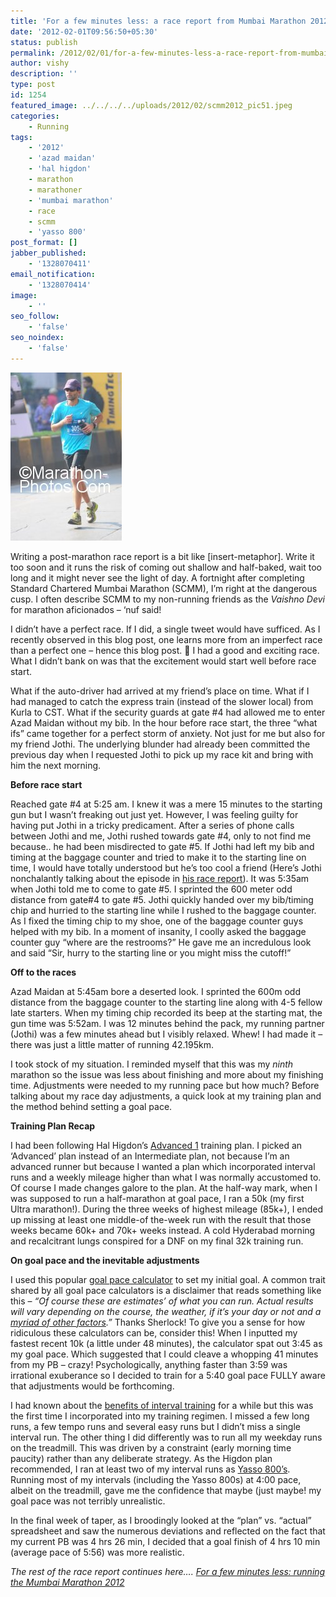 ```yaml
---
title: 'For a few minutes less: a race report from Mumbai Marathon 2012'
date: '2012-02-01T09:56:50+05:30'
status: publish
permalink: /2012/02/01/for-a-few-minutes-less-a-race-report-from-mumbai-marathon-2012
author: vishy
description: ''
type: post
id: 1254
featured_image: ../../../../uploads/2012/02/scmm2012_pic51.jpeg
categories: 
    - Running
tags:
    - '2012'
    - 'azad maidan'
    - 'hal higdon'
    - marathon
    - marathoner
    - 'mumbai marathon'
    - race
    - scmm
    - 'yasso 800'
post_format: []
jabber_published:
    - '1328070411'
email_notification:
    - '1328070414'
image:
    - ''
seo_follow:
    - 'false'
seo_noindex:
    - 'false'
---
```

![](../../../../uploads/2012/02/scmm2012_pic51.jpeg)

Writing a post-marathon race report is a bit like \[insert-metaphor\]. Write it too soon and it runs the risk of coming out shallow and half-baked, wait too long and it might never see the light of day. A fortnight after completing Standard Chartered Mumbai Marathon (SCMM), I’m right at the dangerous cusp. I often describe SCMM to my non-running friends as the *Vaishno Devi* for marathon aficionados – ‘nuf said!

I didn’t have a perfect race. If I did, a single tweet would have sufficed. As I recently observed in this blog post, one learns more from an imperfect race than a perfect one – hence this blog post. 🙂 I had a good and exciting race. What I didn’t bank on was that the excitement would start well before race start.

What if the auto-driver had arrived at my friend’s place on time. What if I had managed to catch the express train (instead of the slower local) from Kurla to CST. What if the security guards at gate #4 had allowed me to enter Azad Maidan without my bib. In the hour before race start, the three “what ifs” came together for a perfect storm of anxiety. Not just for me but also for my friend Jothi. The underlying blunder had already been committed the previous day when I requested Jothi to pick up my race kit and bring with him the next morning.

**Before race start**

Reached gate #4 at 5:25 am. I knew it was a mere 15 minutes to the starting gun but I wasn’t freaking out just yet. However, I was feeling guilty for having put Jothi in a tricky predicament. After a series of phone calls between Jothi and me, Jothi rushed towards gate #4, only to not find me because.. he had been misdirected to gate #5. If Jothi had left my bib and timing at the baggage counter and tried to make it to the starting line on time, I would have totally understood but he’s too cool a friend (Here’s Jothi nonchalantly talking about the episode in [his race report](http://jothi-reflections.blogspot.com/2012/01/scmm-2012.html)). It was 5:35am when Jothi told me to come to gate #5. I sprinted the 600 meter odd distance from gate#4 to gate #5. Jothi quickly handed over my bib/timing chip and hurried to the starting line while I rushed to the baggage counter. As I fixed the timing chip to my shoe, one of the baggage counter guys helped with my bib. In a moment of insanity, I coolly asked the baggage counter guy “where are the restrooms?” He gave me an incredulous look and said “Sir, hurry to the starting line or you might miss the cutoff!”

**Off to the races**

Azad Maidan at 5:45am bore a deserted look. I sprinted the 600m odd distance from the baggage counter to the starting line along with 4-5 fellow late starters. When my timing chip recorded its beep at the starting mat, the gun time was 5:52am. I was 12 minutes behind the pack, my running partner (Jothi) was a few minutes ahead but I visibly relaxed. Whew! I had made it – there was just a little matter of running 42.195km.

I took stock of my situation. I reminded myself that this was my *ninth* marathon so the issue was less about finishing and more about my finishing time. Adjustments were needed to my running pace but how much? Before talking about my race day adjustments, a quick look at my training plan and the method behind setting a goal pace.

**Training Plan Recap**

I had been following Hal Higdon’s [Advanced 1](http://halhigdon.com/training/51141/Marathon-Advanced-1-Training-Program) training plan. I picked an ‘Advanced’ plan instead of an Intermediate plan, not because I’m an advanced runner but because I wanted a plan which incorporated interval runs and a weekly mileage higher than what I was normally accustomed to. Of course I made changes galore to the plan. At the half-way mark, when I was supposed to run a half-marathon at goal pace, I ran a 50k (my first Ultra marathon!). During the three weeks of highest mileage (85k+), I ended up missing at least one middle-of the-week run with the result that those weeks became 60k+ and 70k+ weeks instead. A cold Hyderabad morning and recalcitrant lungs conspired for a DNF on my final 32k training run.

**On goal pace and the inevitable adjustments**

I used this popular [goal pace calculator](http://www.mcmillanrunning.com/index.php/site/calculator) to set my initial goal. A common trait shared by all goal pace calculators is a disclaimer that reads something like this – *“Of course these are estimates’ of what you can run. Actual results will vary depending on the course, the weather, if it’s your day or not and a <span style="text-decoration: underline;">myriad of other factors</span>.”* Thanks Sherlock! To give you a sense for how ridiculous these calculators can be, consider this! When I inputted my fastest recent 10k (a little under 48 minutes), the calculator spat out 3:45 as my goal pace. Which suggested that I could cleave a whopping 41 minutes from my PB – crazy! Psychologically, anything faster than 3:59 was irrational exuberance so I decided to train for a 5:40 goal pace FULLY aware that adjustments would be forthcoming.

I had known about the [benefits of interval training](http://sportsmedicine.about.com/od/tipsandtricks/a/Intervals.htm) for a while but this was the first time I incorporated into my training regimen. I missed a few long runs, a few tempo runs and several easy runs but I didn’t miss a single interval run. The other thing I did differently was to run all my weekday runs on the treadmill. This was driven by a constraint (early morning time paucity) rather than any deliberate strategy. As the Higdon plan recommended, I ran at least two of my interval runs as [Yasso 800’s](http://www.runnersworld.com/article/0,7120,s6-238-244-255-624-0,00.html). Running most of my intervals (including the Yasso 800s) at 4:00 pace, albeit on the treadmill, gave me the confidence that maybe (just maybe! my goal pace was not terribly unrealistic.

In the final week of taper, as I broodingly looked at the “plan” vs. “actual” spreadsheet and saw the numerous deviations and reflected on the fact that my current PB was 4 hrs 26 min, I decided that a goal finish of 4 hrs 10 min (average pace of 5:56) was more realistic.

*The rest of the race report continues here…. [For a few minutes less: running the Mumbai Marathon 2012](https://www.ulaar.com/2012/02/07/for-a-few-minutes-less-running-the-mumbai-marathon-2012/)*

